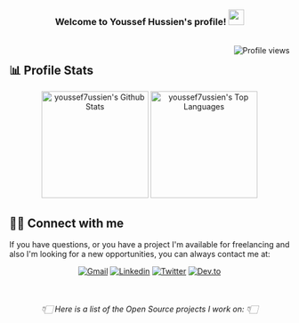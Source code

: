 <!-- Header -->
<h3 align="center">
  Welcome to Youssef Hussien's profile! <img src="https://media.giphy.com/media/hvRJCLFzcasrR4ia7z/giphy.gif" width="28">
</h3>
<!-- To create your Typing SVG: https://github.com/DenverCoder1/readme-typing-svg -->
<!-- <p align="center">
  <a href="https://github.com/youssef7ussien"><img src="https://readme-typing-svg.herokuapp.com?lines=Android+developer;Self-taught+UI%2FUX+Designer;Always+learning+new+things&font=Fira%20Code&color=FF5555&size=20&center=true&vCenter=true&height=41&width=440"></a>
</p> -->

<!-- To create your this counter: https://github.com/antonkomarev/github-profile-views-counter -->
<br> <img align="right" alt="Profile views" src="https://komarev.com/ghpvc/?username=youssef7ussien&style=flat&color=E94E4E&labelColor=121212">


## 📊 Profile Stats

<!-- To create your own card: https://github.com/anuraghazra/github-readme-stats -->

<p align="center">
  <a href="https://github.com/youssef7ussien?tab=repositories"><img alt="youssef7ussien's Github Stats" src="https://denvercoder1-github-readme-stats.vercel.app/api/?username=youssef7ussien&show_icons=true&include_all_commits=true&count_private=true&theme=dracula&hide_border=true&border_radius=10&bg_color=151515&text_color=F8F8F2&title_color=ff5555&icon_color=FFB86C" height="192px"/></a>
  <a href="https://github.com/youssef7ussien?tab=repositories"><img alt="youssef7ussien's Top Languages" src="https://github-readme-stats.vercel.app/api/top-langs/?username=youssef7ussien&langs_count=8&layout=compact&&theme=dracula&hide_border=true&border_radius=10&bg_color=151515&text_color=F8F8F2&title_color=ff5555&icon_color=FFB86C&hide=Jupyter%20Notebook" height="192px"/></a>
</p>



<!-- Footer-->
## 🙋‍♂️ Connect with me

If you have questions, or you have a project I'm available for freelancing and also I'm looking for a new opportunities,
you can always contact me at: <br>

<!-- Social icons section -->
<!-- To create your own card: <!-- To create your own icon-badges: https://github.com/DenverCoder1/custom-icon-badges -->
<p align="center">
  <a href="mailto:youssef7ussien@gmail.com"><img  alt="Gmail" title="Gmail" src="https://custom-icon-badges.herokuapp.com/badge/-Gmail-151515?logo=gmail&logoColor=ff5555&style=for-the-badge"/></a> 
  <a href="https://www.linkedin.com/in/youssef7ussien/"><img  alt="Linkedin" title="Linkedin" src="https://custom-icon-badges.herokuapp.com/badge/-Linkedin-151515?logo=linkedin&logoColor=ff5555&style=for-the-badge"/></a>
  <a href="https://twitter.com/youssef7ussien"><img alt="Twitter" title="Twitter" src="https://custom-icon-badges.herokuapp.com/badge/-Twitter-151515?logo=twitter&logoColor=ff5555&style=for-the-badge"/></a>
  <a href="https://dev.to/youssef7ussien"><img alt="Dev.to" title="Dev.to" src="https://custom-icon-badges.herokuapp.com/badge/-Dev.to-151515?logo=dev.to&logoColor=ff5555&style=for-the-badge"></a>
</p>

<br/>
<h6 align="center">👇🏻 Here is a list of the Open Source projects I work on: 👇🏻</h6>

